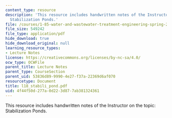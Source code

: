 ```yaml
---
content_type: resource
description: 'This resource includes handwritten notes of the Instructor on the topic:
  Stabilization Ponds.'
file: /courses/1-85-water-and-wastewater-treatment-engineering-spring-2006/4f44f50d277a0d223d877ab381324361_l18_stabili_pond.pdf
file_size: 549242
file_type: application/pdf
hide_download: true
hide_download_original: null
learning_resource_types:
- Lecture Notes
license: https://creativecommons.org/licenses/by-nc-sa/4.0/
ocw_type: OCWFile
parent_title: Lecture Notes
parent_type: CourseSection
parent_uid: 53836d89-9990-4e27-f37a-22369d6af070
resourcetype: Document
title: l18_stabili_pond.pdf
uid: 4f44f50d-277a-0d22-3d87-7ab381324361
---
```

This resource includes handwritten notes of the Instructor on the topic: Stabilization Ponds.